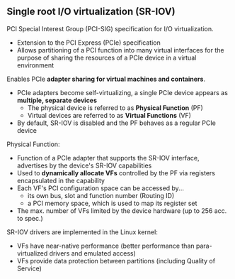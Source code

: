 ## Single root I/O virtualization (SR-IOV)

PCI Special Interest Group (PCI-SIG) specification for I/O virtualization.

* Extension to the PCI Express (PCIe) specification
* Allows partitioning of a PCI function into many virtual interfaces for the 
  purpose of sharing the resources of a PCIe device in a virtual environment

Enables PCIe **adapter sharing for virtual machines and containers**.

* PCIe adapters become self-virtualizing, a single PCIe device appears as 
  **multiple, separate devices**
  - The physical device is referred to as **Physical Function** (PF)
  - Virtual devices are referred to as **Virtual Functions** (VF)
* By default, SR-IOV is disabled and the PF behaves as a regular PCIe device

Physical Function:

* Function of a PCIe adapter that supports the SR-IOV interface, advertises by 
  the device's SR-IOV capabilities
* Used to **dynamically allocate VFs** controlled by the PF via registers 
  encapsulated in the capability
* Each VF's PCI configuration space can be accessed by...
  - its own bus, slot and function number (Routing ID)
  - a PCI memory space, which is used to map its register set
* The max. number of VFs limited by the device hardware (up to 256 acc. to spec.)

SR-IOV drivers are implemented in the Linux kernel:

* VFs have near-native performance (better performance than para-virtualized 
  drivers and emulated access)
* VFs provide data protection between partitions (including Quality of Service) 
